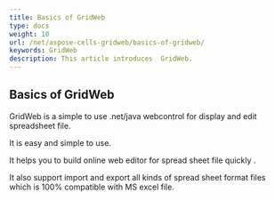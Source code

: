 ```yaml
---
title: Basics of GridWeb
type: docs
weight: 10
url: /net/aspose-cells-gridweb/basics-of-gridweb/
keywords: GridWeb
description: This article introduces  GridWeb.
---
```

## Basics of GridWeb
GridWeb is a simple to use .net/java webcontrol for display and edit spreadsheet file.


It is easy and simple to use.

It helps you to build online web editor for spread sheet file quickly .

It also support import and export all kinds of spread sheet format files which is 100% compatible with MS excel file.


